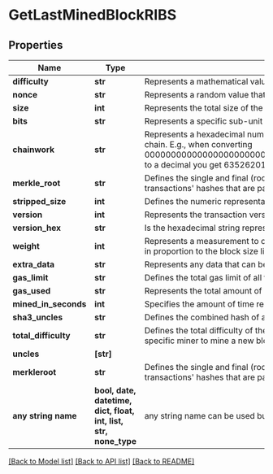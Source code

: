 # GetLastMinedBlockRIBS


## Properties
Name | Type | Description | Notes
------------ | ------------- | ------------- | -------------
**difficulty** | **str** | Represents a mathematical value of how hard it is to find a valid hash for this block. | [optional] 
**nonce** | **str** | Represents a random value that can be adjusted to satisfy the proof of work | [optional] 
**size** | **int** | Represents the total size of the block in Bytes. | [optional] 
**bits** | **str** | Represents a specific sub-unit of Zcash. Bits have two-decimal precision | [optional] 
**chainwork** | **str** | Represents a hexadecimal number of all the hashes necessary to produce the current chain. E.g., when converting 0000000000000000000000000000000000000000000086859f7a841475b236fd to a decimal you get 635262017308958427068157 hashes, or 635262 exahashes. | [optional] 
**merkle_root** | **str** | Defines the single and final (root) node of a Merkle tree. It is the combined hash of all transactions&#39; hashes that are part of a blockchain block. | [optional] 
**stripped_size** | **int** | Defines the numeric representation of the block size excluding the witness data. | [optional] 
**version** | **int** | Represents the transaction version number. | [optional] 
**version_hex** | **str** | Is the hexadecimal string representation of the block&#39;s version. | [optional] 
**weight** | **int** | Represents a measurement to compare the size of different transactions to each other in proportion to the block size limit. | [optional] 
**extra_data** | **str** | Represents any data that can be included by the miner in the block. | [optional] 
**gas_limit** | **str** | Defines the total gas limit of all transactions in the block. | [optional] 
**gas_used** | **str** | Represents the total amount of gas used by all transactions in this block. | [optional] 
**mined_in_seconds** | **int** | Specifies the amount of time required for the block to be mined in second | [optional] 
**sha3_uncles** | **str** | Defines the combined hash of all uncles for a given parent. | [optional] 
**total_difficulty** | **str** | Defines the total difficulty of the chain until this block, i.e. how difficult it is for a specific miner to mine a new block | [optional] 
**uncles** | **[str]** |  | [optional] 
**merkleroot** | **str** | Defines the single and final (root) node of a Merkle tree. It is the combined hash of all transactions&#39; hashes that are part of a blockchain block. | [optional] 
**any string name** | **bool, date, datetime, dict, float, int, list, str, none_type** | any string name can be used but the value must be the correct type | [optional]

[[Back to Model list]](../README.md#documentation-for-models) [[Back to API list]](../README.md#documentation-for-api-endpoints) [[Back to README]](../README.md)


